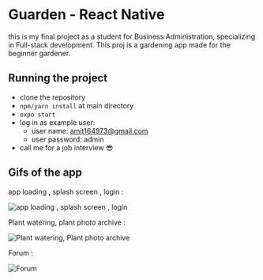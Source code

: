 # Guarden - React Native

this is my final project as a student for Business Administration, specializing in Full-stack development.
This proj is a gardening app made for the beginner gardener.



## Running the project 

- clone the repository
- `npm/yarn install` at main directory
- `expo start`
- log in as example user:  
  - user name: amit164973@gmail.com
  - user password: admin
- call me for a job interview 😎 
 

## Gifs of the app

app loading , splash screen , login :

![app loading , splash screen , login](https://user-images.githubusercontent.com/75502748/125947278-375c3a0a-d244-436f-87e9-8e4c4a69d2c0.gif)


Plant watering, plant photo archive :

![Plant watering, Plant photo archive ](https://user-images.githubusercontent.com/75502748/125947853-600887af-d8b8-43e3-b5b8-da9d3f9a9002.gif)

Forum :

![Forum](https://user-images.githubusercontent.com/75502748/125948253-c20386d9-8ca0-449f-adfc-ee8b121a48c5.gif)











